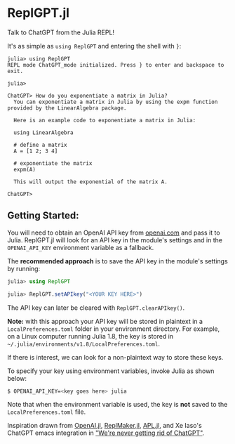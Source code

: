 # ReplGPT.jl

Talk to ChatGPT from the Julia REPL!

It's as simple as `using ReplGPT` and entering the shell with `}`:
```
julia> using ReplGPT
REPL mode ChatGPT_mode initialized. Press } to enter and backspace to exit.

julia> 

ChatGPT> How do you exponentiate a matrix in Julia?
  You can exponentiate a matrix in Julia by using the expm function provided by the LinearAlgebra package.

  Here is an example code to exponentiate a matrix in Julia:

  using LinearAlgebra
  
  # define a matrix
  A = [1 2; 3 4]
  
  # exponentiate the matrix
  expm(A)

  This will output the exponential of the matrix A.

ChatGPT> 
```

## Getting Started:
You will need to obtain an OpenAI API key from [openai.com](openai.com) and pass it to Julia. ReplGPT.jl
will look for an API key in the module's settings and in 
the `OPENAI_API_KEY` environment variable as a fallback.

The **recommended approach** is to save the API key in the 
module's settings by running:

```julia
julia> using ReplGPT

julia> ReplGPT.setAPIkey("<YOUR KEY HERE>")
```

The API key can later be cleared with `ReplGPT.clearAPIkey()`.

**Note:** with this approach your API key will be stored in plaintext in a 
`LocalPreferences.toml` folder in your environment directory. For example, on a Linux computer running Julia 1.8, the key is
stored in 
`~/.julia/environments/v1.8/LocalPreferences.toml`.

If there is interest, we can look for a non-plaintext way to store these keys.

To specify your key using environment variables, invoke Julia
as shown below:

```sh
$ OPENAI_API_KEY=<key goes here> julia
```

Note that when the environment variable is used, the key is **not** saved to the `LocalPreferences.toml` file.

Inspiration drawn from 
[OpenAI.jl](https://github.com/rory-linehan/OpenAI.jl), 
[ReplMaker.jl](https://github.com/MasonProtter/ReplMaker.jl), 
[APL.jl](https://github.com/shashi/APL.jl),
and Xe Iaso's ChatGPT emacs integration in 
["We're never getting rid of ChatGPT"](https://xeiaso.net/blog/chatgpt-emacs).
